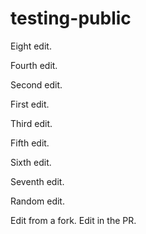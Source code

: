 # testing-public

Eight edit.

Fourth edit.

Second edit.

First edit.

Third edit.

Fifth edit.

Sixth edit.

Seventh edit.

Random edit.

Edit from a fork.  Edit in the PR.
